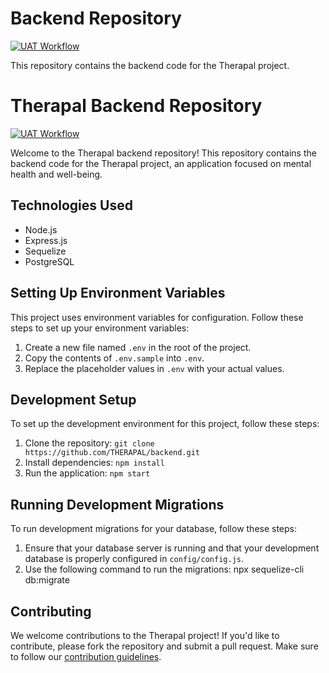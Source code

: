 # Backend Repository

[![UAT Workflow](https://github.com/THERAPAL/backend/actions/workflows/main.yaml/badge.svg?branch=dev&event=push)](https://github.com/THERAPAL/backend/actions/workflows/main.yaml)

This repository contains the backend code for the Therapal project.
# Therapal Backend Repository

[![UAT Workflow](https://github.com/THERAPAL/backend/actions/workflows/main.yaml/badge.svg?branch=dev&event=push)](https://github.com/THERAPAL/backend/actions/workflows/main.yaml)

Welcome to the Therapal backend repository! This repository contains the backend code for the Therapal project, an application focused on mental health and well-being.

## Technologies Used

- Node.js
- Express.js
- Sequelize
- PostgreSQL

## Setting Up Environment Variables

This project uses environment variables for configuration. Follow these steps to set up your environment variables:

1. Create a new file named `.env` in the root of the project.
2. Copy the contents of `.env.sample` into `.env`.
3. Replace the placeholder values in `.env` with your actual values.

## Development Setup

To set up the development environment for this project, follow these steps:

1. Clone the repository: `git clone https://github.com/THERAPAL/backend.git`
2. Install dependencies: `npm install`
3. Run the application: `npm start`

## Running Development Migrations

To run development migrations for your database, follow these steps:

1. Ensure that your database server is running and that your development database is properly configured in `config/config.js`.
2. Use the following command to run the migrations:
   npx sequelize-cli db:migrate

## Contributing

We welcome contributions to the Therapal project! If you'd like to contribute, please fork the repository and submit a pull request. Make sure to follow our [contribution guidelines](CONTRIBUTING.md).
